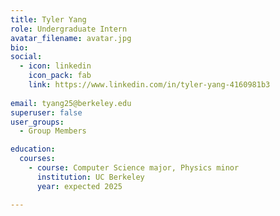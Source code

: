 ```yaml
---
title: Tyler Yang
role: Undergraduate Intern
avatar_filename: avatar.jpg
bio: 
social:
  - icon: linkedin
    icon_pack: fab
    link: https://www.linkedin.com/in/tyler-yang-4160981b3
    
email: tyang25@berkeley.edu
superuser: false
user_groups:
  - Group Members

education:
  courses:
    - course: Computer Science major, Physics minor
      institution: UC Berkeley
      year: expected 2025

---
```


